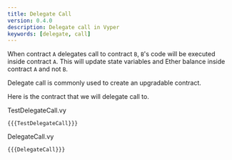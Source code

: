 ```yaml
---
title: Delegate Call
version: 0.4.0
description: Delegate call in Vyper
keywords: [delegate, call]
---
```


When contract `A` delegates call to contract `B`, `B`'s code will be executed inside contract `A`. This will update state variables and Ether balance inside contract `A` and not `B`.

Delegate call is commonly used to create an upgradable contract.

Here is the contract that we will delegate call to.

TestDelegateCall.vy

```vyper
{{{TestDelegateCall}}}
```

DelegateCall.vy

```vyper
{{{DelegateCall}}}
```
